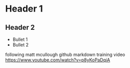 # Header 1

## Header 2

* Bullet 1
* Bullet 2

following matt mcullough github markdown training video https://www.youtube.com/watch?v=p8yKoPaDqiA
